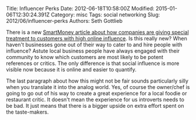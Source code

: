 Title: Influencer Perks
Date: 2012-06-18T10:58:00Z
Modified: 2015-01-06T12:30:24.391Z
Category: misc
Tags: social networking
Slug: 2012/06/influencer-perks
Authors: Seth Gottlieb

There is a new [SmartMoney article about how companies are giving special treatment to customers with high online influence](http://www.smartmoney.com/spend/technology/your-mortgage-rate-may-depend-on-your-number-of-facebook-pals-1339528231951/). Is this really new? When haven't businesses gone out of their way to cater to and hire people with influence? Astute local business people have always engaged with their community to know which customers are most likely to be potent references or critics. The only difference is that social influence is more visible now because it is online and easier to quantify.

  

The last paragraph about how this might not be fair sounds particularly silly when you translate it into the analog world. Yes, of course the owner/chef is going to go out of his way to create a great experience for a local foodie or restaurant critic. It doesn't mean the experience for us introverts needs to be bad. It just means that there is a bigger upside on extra effort spent on the taste-makers.
